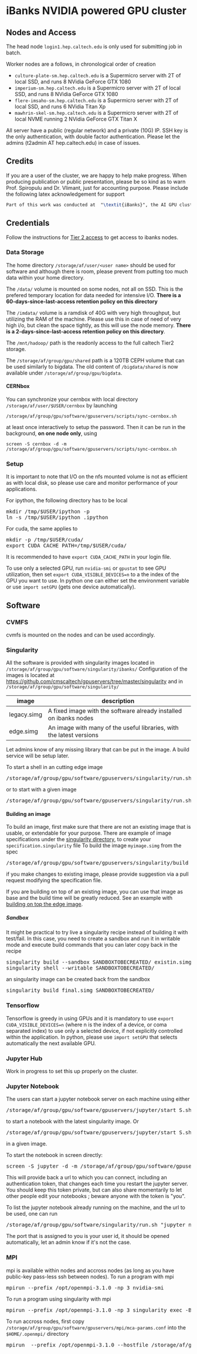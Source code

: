 # iBanks NVIDIA powered GPU cluster

## Nodes and Access

The head node `login1.hep.caltech.edu` is only used for submitting job in batch.

Worker nodes are a follows, in chronological order of creation
* `culture-plate-sm.hep.caltech.edu` is a Supermicro server with 2T of local SSD, and runs 8 NVidia GeForce GTX 1080
* `imperium-sm.hep.caltech.edu` is a Supermicro server with 2T of local SSD, and runs 8 NVidia GeForce GTX 1080
* `flere-imsaho-sm.hep.caltech.edu` is a Supermicro server with 2T of local SSD, and runs 6 NVidia Titan Xp
* `mawhrin-skel-sm.hep.caltech.edu` is a Supermicro server with 2T of local NVME running 2 NVidia GeForce GTX Titan X

All server have a public (regular network) and a private (10G) IP.
SSH key is the only authentication, with double factor authentication. Please let the admins (t2admin AT hep.caltech.edu) in case of issues.
 
## Credits

If you are a user of the cluster, we are happy to help make progress.
When producing publication or public presentation, please be so kind as to warn Prof. Spiropulu and Dr. Vlimant, just for accounting purpose.
Please include the following latex acknowledgement for support
```latex
Part of this work was conducted at  "\textit{iBanks}", the AI GPU cluster at Caltech. We acknowledge NVIDIA, SuperMicro  and the Kavli Foundation for their support of "\textit{iBanks}".
```

## Credentials

Follow the instructions for [Tier 2 access](https://tier2.hep.caltech.edu/?page_id=11) to get access to ibanks nodes.

### Data Storage

The home directory `/storage/af/user/<user name>` should be used for software and although there is room, please prevent from putting too much data within your home directory.

The `/data/` volume is mounted on some nodes, not all on SSD. This is the prefered temporary location for data needed for intensive I/O. **There is a 60-days-since-last-access retention policy on this directory**

The `/imdata/` volume is a ramdisk of 40G with very high throughput, but utilizing the RAM of the machine. Please use this in case of need of very high i/o, but clean the space tightly, as this will use the node memory. **There is a 2-days-since-last-access retention policy on this directory**.

The `/mnt/hadoop/` path is the readonly access to the full caltech Tier2 storage.

The `/storage/af/group/gpu/shared` path is a 120TB CEPH volume that can be used similarly to bigdata.
The old content of `/bigdata/shared` is now available under `/storage/af/group/gpu/bigdata`.

#### CERNbox

You can synchronize your cernbox with local directory `/storage/af/user/$USER/cernbox` by launching
```
/storage/af/group/gpu/software/gpuservers/scripts/sync-cernbox.sh
```
at least once interactively to setup the password. Then it can be run in the background, **on one node only**, using 
```
screen -S cernbox -d -m /storage/af/group/gpu/software/gpuservers/scripts/sync-cernbox.sh
```

### Setup

It is important to note that I/O on the nfs mounted volume is not as efficient as with local disk, so please use care and monitor performance of your applications.

For ipython, the following directory has to be local
<pre>
mkdir /tmp/$USER/ipython -p
ln -s /tmp/$USER/ipython .ipython
</pre>

For cuda, the same applies to
<pre>
mkdir -p /tmp/$USER/cuda/
export CUDA_CACHE_PATH=/tmp/$USER/cuda/      
</pre>
It is recommended to have `export CUDA_CACHE_PATH` in your login file.

To use only a selected GPU, run `nvidia-smi` or `gpustat` to see GPU utilization, then set `export CUDA_VISIBLE_DEVICES=n` to a the index of the GPU you want to use.
In python one can either set the environment variable or use `import setGPU` (gets one device automatically).

## Software

### CVMFS

cvmfs is mounted on the nodes and can be used accordingly.

### Singularity

All the software is provided with singularity images located in `/storage/af/group/gpu/software/singularity/ibanks/`
Configuration of the images is located at https://github.com/cmscaltech/gpuservers/tree/master/singularity and in `/storage/af/group/gpu/software/singularity/`

| image | description |
|-------|-------------|
| legacy.simg | A fixed image with the software already installed on ibanks nodes |
| edge.simg | An image with many of the useful libraries, with the latest versions | 

Let admins know of any missing library that can be put in the image. A build service will be setup later.


To start a shell in an cutting edge image
<pre>
/storage/af/group/gpu/software/gpuservers/singularity/run.sh
</pre>
or to start with a given image
<pre>
/storage/af/group/gpu/software/gpuservers/singularity/run.sh /storage/af/group/gpu/software/singularity/ibanks/legacy.simg 
</pre>

#### Building an image
To build an image, first make sure that there are not an existing image that is usable, or extendable for your purpose. There are example of image specifications under the [singularity directory](https://github.com/cmscaltech/gpuservers/tree/master/singularity), to create your `specification.singularity` file
To build the image `myimage.simg` from the spec
<pre>
/storage/af/group/gpu/software/gpuservers/singularity/build myimage.simg specification.singularity
</pre>
if you make changes to existing image, please provide suggestion via a pull request modifying the specification file.

If you are building on top of an existing image, you can use that image as base and the build time will be greatly reduced. See an example with [building on top the edge image](https://github.com/cmscaltech/gpuservers/blob/master/singularity/over_edge.singularity).

##### Sandbox 
It might be practical to try live a singularity recipe instead of building it with test/fail. In this case, you need to create a sandbox and run it in writable mode and execute build commands that you can later copy back in the recipe

<pre>
singularity build --sandbox SANDBOXTOBECREATED/ existin.simg
singularity shell --writable SANDBOXTOBECREATED/
</pre>

an singularity image can be created back from the sandbox
<pre>
singularity build final.simg SANDBOXTOBECREATED/
</pre>

### Tensorflow

Tensorflow is greedy in using GPUs and it is mandatory to use `export CUDA_VISIBLE_DEVICES=n` (where n is the index of a device, or coma separated index) to use only a selected device, if not explicitly controlled within the application.
In python, please use `import setGPU` that selects automatically the next available GPU.

### Jupyter Hub

Work in progress to set this up properly on the cluster.

### Jupyter Notebook

The users can start a jupyter notebook server on each machine using either

<pre>
/storage/af/group/gpu/software/gpuservers/jupyter/start_S.sh
</pre>
 
 to start a notebook with the latest singularity image. Or 

<pre>
/storage/af/group/gpu/software/gpuservers/jupyter/start_S.sh /storage/af/group/gpu/software/singularity/ibanks/legacy.simg
</pre>
in a given image.

To start the notebook in screen directly:
<pre>
screen -S jupyter -d -m /storage/af/group/gpu/software/gpuservers/jupyter/start_S.sh
</pre>

This will provide back a url to which you can connect, including an authentication token, that changes each time you restart the jupyter server. You should keep this token private, but can also share momentarily to let other people edit your notebooks ; beware anyone with the token is "you".

To list the jupyter notebook already running on the machine, and the url to be used, one can run
<pre>
/storage/af/group/gpu/software/singularity/run.sh "jupyter notebook list"
</pre>

The port that is assigned to you is your user id, it should be opened automatically, let an admin know if it's not the case.

### MPI

mpi is available within nodes and accross nodes (as long as you have public-key pass-less ssh between nodes). 
To run a program with mpi
<pre>
mpirun --prefix /opt/openmpi-3.1.0 -np 3 nvidia-smi
</pre>

To run a program using singularity with mpi
<pre>
mpirun --prefix /opt/openmpi-3.1.0 -np 3 singularity exec -B /storage --nv /storage/af/group/gpu/software/singularity/ibanks/edge.simg python3 /storage/af/group/gpu/software/gpuservers/mpi/mpi4py-examples/03-scatter-gather
</pre>

To run accross nodes, first copy `/storage/af/group/gpu/software/gpuservers/mpi/mca-params.conf` into the `$HOME/.openmpi/` directory

<pre>
mpirun  --prefix /opt/openmpi-3.1.0 --hostfile /storage/af/group/gpu/software/gpuservers/mpi/hostfile -np 10 singularity exec -B /storage --nv /storage/af/group/gpu/software/singularity/ibanks/edge.simg python3 /storage/af/group/gpu/software/gpuservers/mpi/mpi4py-examples/03-scatter-gather
</pre>
